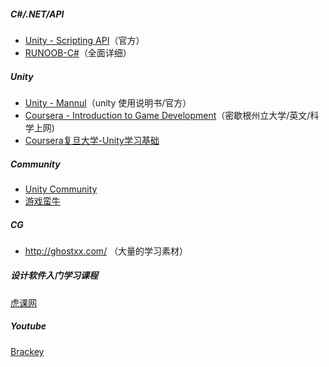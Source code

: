 ##### C#/.NET/API

- [Unity - Scripting API](https://docs.unity3d.com/2017.2/Documentation/ScriptReference/index.html)（官方）
- [RUNOOB-C#](http://www.runoob.com/csharp/csharp-tutorial.html)（全面详细）

##### Unity 

- [Unity - Mannul](https://docs.unity3d.com/2017.2/Documentation/Manual/UnityManual.html)（unity 使用说明书/官方）
- [Coursera - Introduction to Game Development](https://www.coursera.org/learn/game-development/)（密歇根州立大学/英文/科学上网)
- [Coursera复旦大学-Unity学习基础](https://www.bilibili.com/video/av10755879/%20) 

##### Community

- [Unity Community](https://unity3d.com/cn/community)
- [游戏蛮牛](http://www.manew.com/)

##### CG

- http://ghostxx.com/ （大量的学习素材）

##### 设计软件入门学习课程

[虎课网](https://huke88.com/)

##### Youtube
[Brackey](https://www.youtube.com/channel/UCYbK_tjZ2OrIZFBvU6CCMiA)



